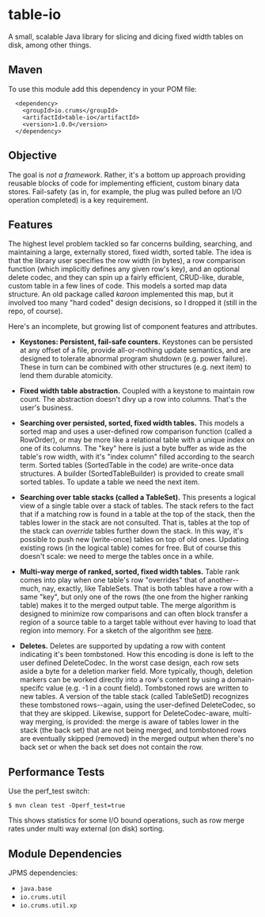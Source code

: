 table-io
========

A small, scalable Java library for slicing and dicing fixed width tables on disk, among other things.

## Maven

To use this module add this dependency in your POM file:


```
  <dependency>
    <groupId>io.crums</groupId>
    <artifactId>table-io</artifactId>
    <version>1.0.0</version>
  </dependency>
```


## Objective

The goal is <em>not a framework</em>. Rather, it's a bottom up approach providing reusable blocks of code
for implementing efficient, custom binary data stores. Fail-safety (as in, for example, the plug was pulled before
an I/O operation completed) is a key requirement.


## Features

The highest level problem tackled so far concerns building, searching, and maintaining a large, externally stored,
fixed width, sorted table. The idea is that the library user specifies the row width (in bytes), a row comparison
function (which implicitly defines any given row's key), and an optional delete codec, and they can spin up a
fairly efficient, CRUD-like, durable, custom table in a few lines of code. This models a sorted map
data structure. An old package called *karoon* implemented this map, but it involved too many
"hard coded" design decisions, so I dropped it (still in the repo, of course).

Here's an incomplete, but growing list of component features and attributes.

*  **Keystones: Persistent, fail-safe counters.** Keystones can be persisted at any offset of a file, provide
  all-or-nothing update semantics, and are designed to tolerate abnormal program shutdown (e.g. power failure).
  These in turn can be combined with other structures (e.g. next item) to lend them durable atomicity.
  
*  **Fixed width table abstraction.** Coupled with a keystone to maintain row count. The abstraction doesn't
  divy up a row into columns. That's the user's business.
  
* **Searching over persisted, sorted, fixed width tables.** This models a sorted map and uses a user-defined row comparison
  function (called a RowOrder), or may be more like a relational table with a unique index on one of its columns.
  The "key" here is just a byte buffer as wide as the table's row width, with it's "index column" filled
  according to the search term.
  Sorted tables (SortedTable in the code) are write-once data structures. A builder (SortedTableBuilder) is provided
  to create small sorted tables. To update a table we need the next item.
  
* **Searching over table stacks (called a TableSet).** This presents a logical view of a single table over a stack of
  tables. The stack refers to the fact that if a matching row is found in a table
  at the top of the stack, then the tables lower in the stack are not consulted. That is, tables at the top of
  the stack can <em>override</em> tables further down the stack. In this way, it's possible to
  push new (write-once) tables on top of old ones. Updating existing rows (in the logical table) comes for free.
  But of course this doesn't scale: we need to merge the tables once in a while.
  
* **Multi-way merge of ranked, sorted, fixed width tables.** Table rank comes into play when one table's row "overrides"
  that of another--much, nay, exactly, like TableSets. That is both tables have a row with a same "key", but only one of the rows (the one from the higher
  ranking table) makes it to the merged output table. The merge algorithm is designed to minimize row comparisons
  and can often block transfer a region of a source table to a target table without ever having to load that region
  into memory. For a sketch of the algorithm see [here](https://github.com/crums-io/io-util/blob/master/table-io/src/main/java/io/crums/io/store/table/merge/BaseMergeSource.java).
  
* **Deletes.** Deletes are supported by updating a row with content indicating it's been tombstoned. How this encoding
  is done is left to the user defined DeleteCodec. In the worst case design, each row sets
  aside a byte for a deletion marker field. More typically, though, deletion markers can be worked directly into
  a row's content by using a domain-specifc value (e.g. -1 in a count field). Tombstoned rows are written to new tables.
  A version of the table stack (called TableSetD) recognizes these tombstoned rows--again, using the user-defined
  DeleteCodec, so that they are skipped. Likewise, support for DeleteCodec-aware, multi-way merging, is provided:
  the merge is aware of tables lower in the stack (the back set) that are not being merged, and tombstoned rows are
  eventually skipped (removed) in the merged output when there's no back set or when the back set does not contain the
  row.

## Performance Tests

Use the perf_test switch:

```
$ mvn clean test -Dperf_test=true
```

This shows statistics for some I/O bound operations, such as row merge rates under multi way external (on disk) sorting.



## Module Dependencies

JPMS dependencies:
* `java.base`
* `io.crums.util`
* `io.crums.util.xp`


